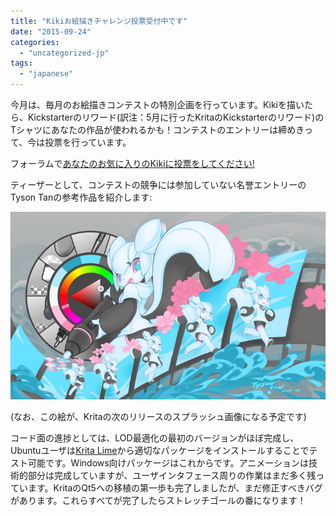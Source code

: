 ```yaml
---
title: "Kikiお絵描きチャレンジ投票受付中です"
date: "2015-09-24"
categories: 
  - "uncategorized-jp"
tags: 
  - "japanese"
---
```


今月は、毎月のお絵描きコンテストの特別企画を行っています。Kikiを描いたら、Kickstarterのリワード(訳注：5月に行ったKritaのKickstarterのリワード)のTシャツにあなたの作品が使われるかも！コンテストのエントリーは締めきって、今は投票を行っています。

フォーラムで[あなたのお気に入りのKikiに投票をしてください!](https://forum.kde.org/viewtopic.php?f=277&t=128083)

ティーザーとして、コンテストの競争には参加していない名誉エントリーのTyson Tanの参考作品を紹介します:

[![mascot_20150905_kiki_splash_720](images/mascot_20150905_kiki_splash_720.png)](https://krita.org/wp-content/uploads/2015/09/mascot_20150905_kiki_splash_720.png)

(なお、この絵が、Kritaの次のリリースのスプラッシュ画像になる予定です)

コード面の進捗としては、LOD最適化の最初のバージョンがほぼ完成し、Ubuntuユーザは[Krita Lime](https://launchpad.net/~dimula73/+archive/ubuntu/krita)から適切なパッケージをインストールすることでテスト可能です。Windows向けパッケージはこれからです。アニメーションは技術的部分は完成していますが、ユーザインタフェース周りの作業はまだ多く残っています。KritaのQt5への移植の第一歩も完了しましたが、まだ修正すべきバグがあります。これらすべてが完了したらストレッチゴールの番になります！
